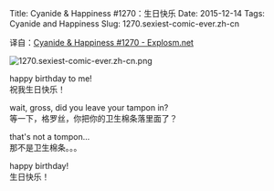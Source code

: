 Title: Cyanide & Happiness #1270：生日快乐
Date: 2015-12-14
Tags: Cyanide and Happiness
Slug: 1270.sexiest-comic-ever.zh-cn

译自：[Cyanide & Happiness #1270 - Explosm.net](http://explosm.net/comics/1270/)


![1270.sexiest-comic-ever.zh-cn.png](/static/images/comics/1270.sexiest-comic-ever.zh-cn.png)



happy birthday to me!       
祝我生日快乐！


wait, gross, did you leave
your tampon in?     
等一下，格罗丝，你把你的卫生棉条落里面了？

that's not a tompon...          
那不是卫生棉条。。。

happy birthday!         
生日快乐！